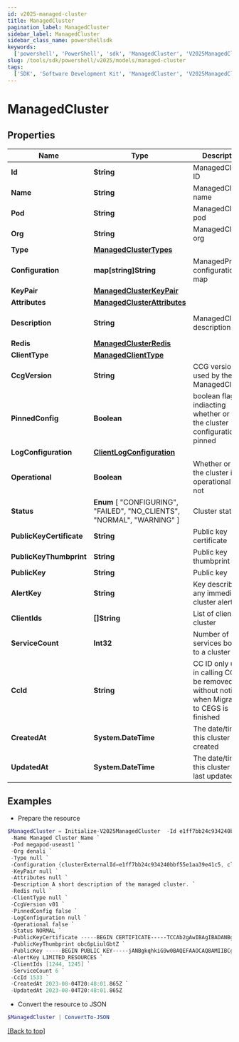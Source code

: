```yaml
---
id: v2025-managed-cluster
title: ManagedCluster
pagination_label: ManagedCluster
sidebar_label: ManagedCluster
sidebar_class_name: powershellsdk
keywords:
  ['powershell', 'PowerShell', 'sdk', 'ManagedCluster', 'V2025ManagedCluster']
slug: /tools/sdk/powershell/v2025/models/managed-cluster
tags:
  ['SDK', 'Software Development Kit', 'ManagedCluster', 'V2025ManagedCluster']
---
```


# ManagedCluster

## Properties

| Name | Type | Description | Notes |
| --- | --- | --- | --- |
| **Id** | **String** | ManagedCluster ID | [required] |
| **Name** | **String** | ManagedCluster name | [optional] |
| **Pod** | **String** | ManagedCluster pod | [optional] |
| **Org** | **String** | ManagedCluster org | [optional] |
| **Type** | [**ManagedClusterTypes**](managed-cluster-types) |  | [optional] |
| **Configuration** | **map[string]String** | ManagedProcess configuration map | [optional] |
| **KeyPair** | [**ManagedClusterKeyPair**](managed-cluster-key-pair) |  | [optional] |
| **Attributes** | [**ManagedClusterAttributes**](managed-cluster-attributes) |  | [optional] |
| **Description** | **String** | ManagedCluster description | [optional] [default to "q"] |
| **Redis** | [**ManagedClusterRedis**](managed-cluster-redis) |  | [optional] |
| **ClientType** | [**ManagedClientType**](managed-client-type) |  | [required] |
| **CcgVersion** | **String** | CCG version used by the ManagedCluster | [required] |
| **PinnedConfig** | **Boolean** | boolean flag indiacting whether or not the cluster configuration is pinned | [optional] [default to $false] |
| **LogConfiguration** | [**ClientLogConfiguration**](client-log-configuration) |  | [optional] |
| **Operational** | **Boolean** | Whether or not the cluster is operational or not | [optional] [default to $false] |
| **Status** | **Enum** [ "CONFIGURING", "FAILED", "NO_CLIENTS", "NORMAL", "WARNING" ] | Cluster status | [optional] |
| **PublicKeyCertificate** | **String** | Public key certificate | [optional] |
| **PublicKeyThumbprint** | **String** | Public key thumbprint | [optional] |
| **PublicKey** | **String** | Public key | [optional] |
| **AlertKey** | **String** | Key describing any immediate cluster alerts | [optional] |
| **ClientIds** | **[]String** | List of clients in a cluster | [optional] |
| **ServiceCount** | **Int32** | Number of services bound to a cluster | [optional] [default to 0] |
| **CcId** | **String** | CC ID only used in calling CC, will be removed without notice when Migration to CEGS is finished | [optional] [default to "0"] |
| **CreatedAt** | **System.DateTime** | The date/time this cluster was created | [optional] |
| **UpdatedAt** | **System.DateTime** | The date/time this cluster was last updated | [optional] |

## Examples

- Prepare the resource

```powershell
$ManagedCluster = Initialize-V2025ManagedCluster  -Id e1ff7bb24c934240bbf55e1aa39e41c5 `
 -Name Managed Cluster Name `
 -Pod megapod-useast1 `
 -Org denali `
 -Type null `
 -Configuration {clusterExternalId=e1ff7bb24c934240bbf55e1aa39e41c5, clusterType=sqsCluster, gmtOffset=-5} `
 -KeyPair null `
 -Attributes null `
 -Description A short description of the managed cluster. `
 -Redis null `
 -ClientType null `
 -CcgVersion v01 `
 -PinnedConfig false `
 -LogConfiguration null `
 -Operational false `
 -Status NORMAL `
 -PublicKeyCertificate -----BEGIN CERTIFICATE-----TCCAb2gAwIBAgIBADANBgkqhkiG9w0BAQsFADAuMQ0wCwYDVQQD-----END CERTIFICATE----- `
 -PublicKeyThumbprint obc6pLiulGbtZ `
 -PublicKey -----BEGIN PUBLIC KEY-----jANBgkqhkiG9w0BAQEFAAOCAQ8AMIIBCgKCAQEA3WgnsxP52MDgBTfHR+5n4-----END PUBLIC KEY----- `
 -AlertKey LIMITED_RESOURCES `
 -ClientIds [1244, 1245] `
 -ServiceCount 6 `
 -CcId 1533 `
 -CreatedAt 2023-08-04T20:48:01.865Z `
 -UpdatedAt 2023-08-04T20:48:01.865Z
```

- Convert the resource to JSON

```powershell
$ManagedCluster | ConvertTo-JSON
```

[[Back to top]](#)

